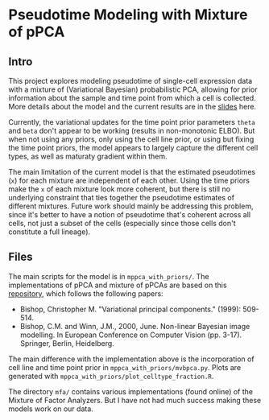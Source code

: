 # Pseudotime Modeling with Mixture of pPCA

## Intro 
This project explores modeling pseudotime of single-cell expression data with a mixture of (Variational Bayesian) probabilistic PCA, allowing for prior information about the sample and time point from which a cell is collected. More details about the model and the current results are in the [slides](https://docs.google.com/presentation/d/16mtGoHBrI78AF2pWrj1Qvv_s26ecFTH4V7Fd2D4_XX0/edit?usp=sharing) here. 

Currently, the variational updates for the time point prior parameters `theta` and `beta` don't appear to be working (results in non-monotonic ELBO). But when not using any priors, only using the cell line prior, or using but fixing the time point priors, the model appears to largely capture the different cell types, as well as maturaty gradient within them. 

The main limitation of the current model is that the estimated pseudotimes (`x`) for each mixture are independent of each other. Using the time priors make the `x` of each mixture look more coherent, but there is still no underlying constraint that ties together the pseudotime estimates of different mixtures. Future work should mainly be addressing this problem, since it's better to have a notion of pseudotime that's coherent across all cells, not just a subset of the cells (especially since those cells don't constitute a full lineage).

## Files 
The main scripts for the model is in `mppca_with_priors/`. The implementations of pPCA and mixture of pPCAs are based on this [repository](https://github.com/tinrabuzin/MVBPCA), which follows the following papers:
* Bishop, Christopher M. "Variational principal components." (1999): 509-514.
* Bishop, C.M. and Winn, J.M., 2000, June. Non-linear Bayesian image modelling. In European Conference on Computer Vision (pp. 3-17). Springer, Berlin, Heidelberg.

The main difference with the implementation above is the incorporation of cell line and time point prior in `mppca_with_priors/mvbpca.py`. Plots are generated with `mppca_with_priors/plot_celltype_fraction.R`.

The directory `mfa/` contains various implementations (found online) of the Mixture of Factor Analyzers. But I have not had much success making these models work on our data.  